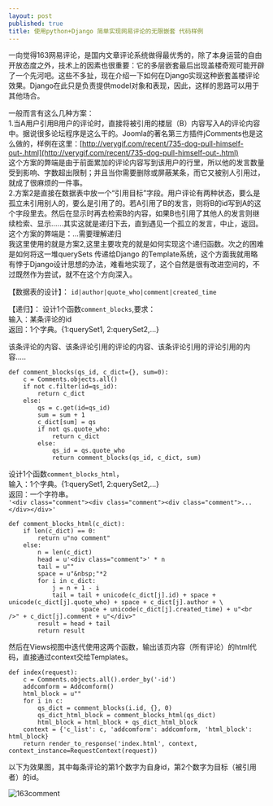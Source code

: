 ```yaml
---
layout: post
published: true
title: 使用python+Django 简单实现网易评论的无限嵌套 代码样例
---
```


一向觉得163网易评论，是国内文章评论系统做得最优秀的，除了本身运营的自由开放态度之外，技术上的因素也很重要：它的多层嵌套最后出现盖楼奇观可能开辟了一个先河吧。这些不多扯，现在介绍一下如何在Django实现这种嵌套盖楼评论效果。Django在此只是负责提供model对象和表现，因此，这样的思路可以用于其他场合。

一般而言有这么几种方案：  
1.当A用户引用B用户的评论时，直接将被引用的楼层（B）内容写入A的评论内容中。据说很多论坛程序是这么干的。Joomla的著名第三方插件jComments也是这么做的，样例在这里：[http://verygif.com/recent/735-dog-pull-himself-out-.html](http://verygif.com/recent/735-dog-pull-himself-out-.html)  
这个方案的弊端是由于前面累加的评论内容写到该用户的行里，所以他的发言数量受到影响、字数超出限制；并且当你需要删除或屏蔽某条，而它又被别人引用过，就成了很麻烦的一件事。  
2.方案2是直接在数据表中放一个“引用目标”字段。用户评论有两种状态，要么是孤立未引用别人的，要么是引用了的。若A引用了B的发言，则将B的id写到A的这个字段里去。然后在显示时再去检索B的内容，如果B也引用了其他人的发言则继续检索、显示......其实这就是递归下去，直到遇见一个孤立的发言，中止，返回。  
这个方案的弊端是：...需要理解递归  
我这里使用的就是方案2,这里主要攻克的就是如何实现这个递归函数。次之的困难是如何将这一堆querySets 传递给Django 的Template系统，这个方面我就用略有悖于Django设计思想的办法，难看地实现了，这个自然是很有改进空间的，不过既然作为尝试，就不在这个方向深入。  

【数据表的设计】：
`id|author|quote_who|comment|created_time`  

【递归】：
设计1个函数`comment_blocks`,要求：  
输入：某条评论的id  
返回：1个字典。{1:querySet1, 2:querySet2,...}  

该条评论的内容、该条评论引用的评论的内容、该条评论引用的评论引用的内容.....  
```
def comment_blocks(qs_id, c_dict={}, sum=0):
    c = Comments.objects.all()
    if not c.filter(id=qs_id):
        return c_dict
    else:
        qs = c.get(id=qs_id)
        sum = sum + 1
        c_dict[sum] = qs
        if not qs.quote_who:
            return c_dict
        else:
            qs_id = qs.quote_who
            return comment_blocks(qs_id, c_dict, sum)
```

设计1个函数`comment_blocks_html`，  
输入：1个字典。{1:querySet1, 2:querySet2,...}  
返回：一个字符串。  
`'<div class="comment"><div class="comment"><div class="comment">...</div></div>'`  
```
def comment_blocks_html(c_dict):
    if len(c_dict) == 0:
        return u"no comment"
    else:
        n = len(c_dict)
        head = u'<div class="comment">' * n
        tail = u""
        space = u"&nbsp;"*2
        for i in c_dict:
            j = n + 1 - i
            tail = tail + unicode(c_dict[j].id) + space + unicode(c_dict[j].quote_who) + space + c_dict[j].author + \
                    space + unicode(c_dict[j].created_time) + u"<br />" + c_dict[j].comment + u"</div>"
        result = head + tail
        return result
```

然后在Views视图中迭代使用这两个函数，输出该页内容（所有评论）的html代码，直接通过context交给Templates。
```
def index(request):
    c = Comments.objects.all().order_by('-id')
    addcomform = Addcomform()
    html_block = u""
    for i in c:
        qs_dict = comment_blocks(i.id, {}, 0)
        qs_dict_html_block = comment_blocks_html(qs_dict)
        html_block = html_block + qs_dict_html_block
    context = {'c_list': c, 'addcomform': addcomform, 'html_block': html_block}
    return render_to_response('index.html', context, context_instance=RequestContext(request))
```
以下为效果图，其中每条评论的第1个数字为自身id，第2个数字为目标（被引用者）的id。

![163comment]({{baseurl}}/images/2014-06-28-likes-163-style-comments.jpg)
